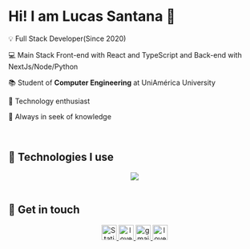 # Hi! I am Lucas Santana 👋

<p>💡 Full Stack Developer(Since 2020)</p>
<p>💻 Main Stack Front-end with React and TypeScript and Back-end with NextJs/Node/Python</p>
<p>📚 Student of <b>Computer Engineering</b> at UniAmérica University</p>
<p>👾 Technology enthusiast</p>
<p>💭 Always in seek of knowledge</p>
<br>

<!-- ## 📈 GitHub Stats

<div align="center">   
  <img height="180em" src="https://github-readme-stats-eight-theta.vercel.app/api?username=love-quinn&show_icons=true&theme=dark&include_all_commits=true&count_private=true"/>
<br> -->

## 📡 Technologies I use

<div align="center">
      <a href="https://skillicons.dev">
          <img src="https://skillicons.dev/icons?i=html,css,js,ts,python,react,next,prisma,tailwind,figma&perline=14" />
      </a>
</div>
<br>

## 📲 Get in touch

<p align="center">
    <a href="https://love-quinn.github.io/" target="blank">
        <img src="https://img.shields.io/badge/PORTFOLIO-brightgreen?style=for-the-badge&logo=safari&labelColor=%23000&color=%23000" alt="Static Badge" height="30" />
    </a>
    <a href="https://www.linkedin.com/in/love-quinn-dev/" target="blank">
        <img src="https://img.shields.io/badge/linkedin-%231DA1F2.svg?style=for-the-badge&logo=linkedin&logoColor=white" alt="love-quinn" height="30" />
    </a>
    <a href="mailto:lucaslucal75@gmail.com" target="blank">
        <img src="https://img.shields.io/badge/gmail-EA4335.svg?style=for-the-badge&logo=gmail&logoColor=white" alt="gmail" height="30" />
    </a>
    <a href="https://wa.me/+5511972217590" target="blank">
        <img src="https://img.shields.io/badge/whatsapp-4B7F1.svg?style=for-the-badge&logo=whatsapp&logoColor=white" alt="love-quinn" height="30" />
    </a>
</p>

<br>

<!--
**rhaissabg/love-quinn** is a ✨ _special_ ✨ repository because its `README.md` (this file) appears on your GitHub profile.

Here are some ideas to get you started:

- 🔭 I’m currently working on ...
- 🌱 I’m currently learning ...
- 👯 I’m looking to collaborate on ...
- 🤔 I’m looking for help with ...
- 💬 Ask me about ...
- 📫 How to reach me: ...
- 😄 Pronouns: ...
- ⚡ Fun fact: ...
-->
